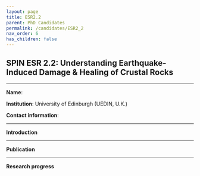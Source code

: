 ```yaml
---
layout: page
title: ESR2.2
parent: PhD Candidates
permalink: /candidates/ESR2_2
nav_order: 6
has_children: false
---
```


## SPIN ESR 2.2: Understanding Earthquake-Induced Damage & Healing of Crustal Rocks

---
__Name__:           

__Institution__: University of Edinburgh (UEDIN, U.K.)

__Contact information__: 

---
__Introduction__


---
__Publication__


---
__Research progress__






